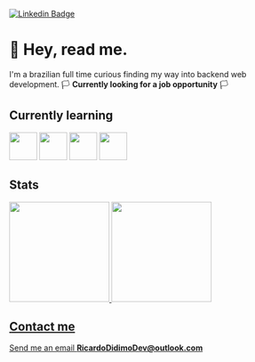 
[![Linkedin Badge](https://img.shields.io/badge/-LinkedIn-purple?style=flat-square&logo=Linkedin&logoColor=white&link=https://www.linkedin.com/in/ricardo-didimo-558630209/)](https://www.linkedin.com/in/ricardo-didimo-558630209/)

<h1>💜 Hey, read me.</h1> 

<p>I'm a brazilian full time curious finding my way into backend web development. 🏳️ <strong>Currently looking for a job opportunity</strong> 🏳️</p>

<h2>Currently learning</h2>
<div>
<img width="50px" height="50px"  src="https://cdn.jsdelivr.net/gh/devicons/devicon/icons/laravel/laravel-plain-wordmark.svg" />
<img width="50px" height="50px" src="https://cdn.jsdelivr.net/gh/devicons/devicon/icons/heroku/heroku-original-wordmark.svg" />
<img width="50px" height="50px"  src="https://cdn.jsdelivr.net/gh/devicons/devicon/icons/vuejs/vuejs-original-wordmark.svg" />
<img width="50px" height="50px" src="https://cdn.jsdelivr.net/gh/devicons/devicon/icons/typescript/typescript-plain.svg" />
</div>
<h2>Stats</h2>
<div>
<a href="https://github.com/ricardodidimo">
<img height="180em" src="https://github-readme-stats.vercel.app/api/top-langs/?username=ricardodidimo&layout=compact&langs_count=7&theme=dracula"/>
<img height="180em" src="https://github-readme-stats.vercel.app/api?username=ricardodidimo&show_icons=true&theme=dracula&include_all_commits=true&count_private=true"/>
</div>

<h2>Contact me</h2> 
<p>Send me an email <strong>RicardoDidimoDev@outlook.com</strong> </p>
